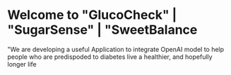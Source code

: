 # Welcome to "GlucoCheck" | "SugarSense" | "SweetBalance 
"We are developing a useful Application to integrate OpenAI model to help people who are predispoded to diabetes live a healthier, and hopefully longer life
